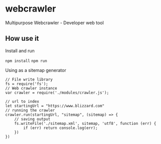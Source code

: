 # webcrawler
Multipurpose Webcrawler - Developer web tool

## How use it
Install and run

``
npm install
``
``
npm run
``

Using as a sitemap generator

```
// File write library
fs = require('fs');
// Web crawler instance
var crawler = require('./modules/crawler.js');

// url to index
let startingUrl = "https://www.blizzard.com"
// running the crawler
crawler.run(startingUrl, "sitemap", (sitemap) => {
    // saving output
    fs.writeFile('./sitemap.xml', sitemap, 'utf8', function (err) {
        if (err) return console.log(err);
    })
})
```